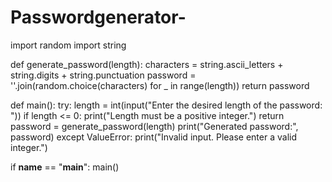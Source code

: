 # Passwordgenerator-
import random
import string

def generate_password(length):
    characters = string.ascii_letters + string.digits + string.punctuation
    password = ''.join(random.choice(characters) for _ in range(length))
    return password

def main():
    try:
        length = int(input("Enter the desired length of the password: "))
        if length <= 0:
            print("Length must be a positive integer.")
            return
        password = generate_password(length)
        print("Generated password:", password)
    except ValueError:
        print("Invalid input. Please enter a valid integer.")

if __name__ == "__main__":
    main()
